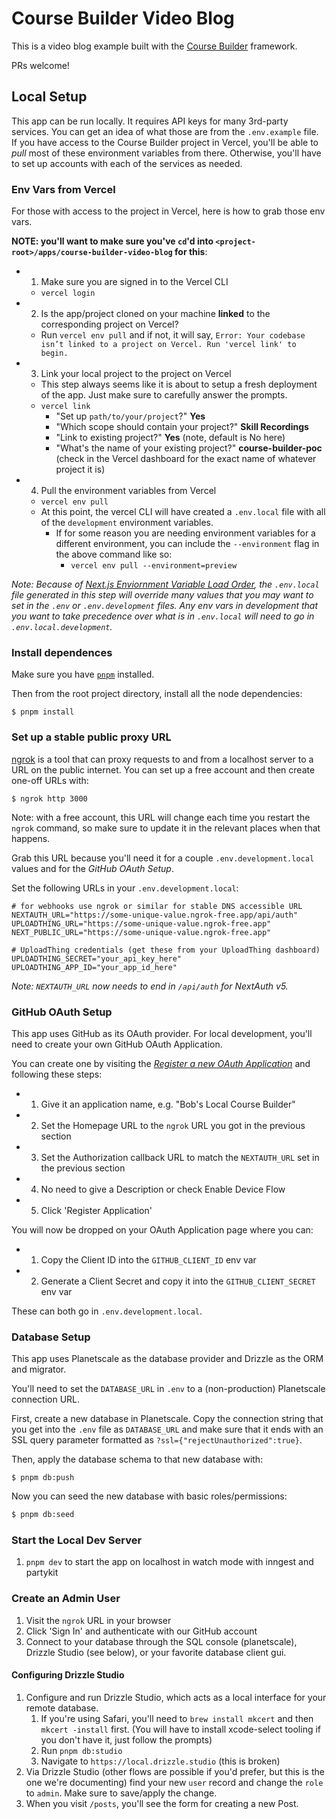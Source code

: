 # Course Builder Video Blog

This is a video blog example built with the
[Course Builder](https://github.com/badass-courses/course-builder) framework.

PRs welcome!

## Local Setup

This app can be run locally. It requires API keys for many 3rd-party services.
You can get an idea of what those are from the `.env.example` file. If you have
access to the Course Builder project in Vercel, you'll be able to _pull_ most of
these environment variables from there. Otherwise, you'll have to set up
accounts with each of the services as needed.

### Env Vars from Vercel

For those with access to the project in Vercel, here is how to grab those env
vars.

**NOTE: you'll want to make sure you've `cd`'d into
`<project-root>/apps/course-builder-video-blog` for this**:

- 1. Make sure you are signed in to the Vercel CLI
  - `vercel login`
- 2. Is the app/project cloned on your machine **linked** to the corresponding
     project on Vercel?
  - Run `vercel env pull` and if not, it will say,
    `Error: Your codebase isn’t linked to a project on Vercel. Run 'vercel link' to begin.`
- 3. Link your local project to the project on Vercel
  - This step always seems like it is about to setup a fresh deployment of the
    app. Just make sure to carefully answer the prompts.
  - `vercel link`
    - "Set up `path/to/your/project`?" **Yes**
    - "Which scope should contain your project?" **Skill Recordings**
    - "Link to existing project?" **Yes** (note, default is No here)
    - "What's the name of your existing project?" **course-builder-poc** (check
      in the Vercel dashboard for the exact name of whatever project it is)
- 4. Pull the environment variables from Vercel
  - `vercel env pull`
  - At this point, the vercel CLI will have created a `.env.local` file with all
    of the `development` environment variables.
    - If for some reason you are needing environment variables for a different
      environment, you can include the `--environment` flag in the above command
      like so:
      - `vercel env pull --environment=preview`

_Note: Because of
[Next.js Enviornment Variable Load Order](https://nextjs.org/docs/pages/building-your-application/configuring/environment-variables#environment-variable-load-order),
the `.env.local` file generated in this step will override many values that you
may want to set in the `.env` or `.env.development` files. Any env vars in
development that you want to take precedence over what is in `.env.local` will
need to go in `.env.local.development`._

### Install dependences

Make sure you have [`pnpm`](https://pnpm.io/) installed.

Then from the root project directory, install all the node dependencies:

```
$ pnpm install
```

### Set up a stable public proxy URL

[ngrok](https://ngrok.com/) is a tool that can proxy requests to and from a
localhost server to a URL on the public internet. You can set up a free account
and then create one-off URLs with:

```
$ ngrok http 3000
```

Note: with a free account, this URL will change each time you restart the
`ngrok` command, so make sure to update it in the relevant places when that
happens.

Grab this URL because you'll need it for a couple `.env.development.local`
values and for the _GitHub OAuth Setup_.

Set the following URLs in your `.env.development.local`:

```
# for webhooks use ngrok or similar for stable DNS accessible URL
NEXTAUTH_URL="https://some-unique-value.ngrok-free.app/api/auth"
UPLOADTHING_URL="https://some-unique-value.ngrok-free.app"
NEXT_PUBLIC_URL="https://some-unique-value.ngrok-free.app"

# UploadThing credentials (get these from your UploadThing dashboard)
UPLOADTHING_SECRET="your_api_key_here"
UPLOADTHING_APP_ID="your_app_id_here"
```

_Note: `NEXTAUTH_URL` now needs to end in `/api/auth` for NextAuth v5._

### GitHub OAuth Setup

This app uses GitHub as its OAuth provider. For local development, you'll need
to create your own GitHub OAuth Application.

You can create one by visiting the
[_Register a new OAuth Application_](https://github.com/settings/applications/new)
and following these steps:

- 1. Give it an application name, e.g. "Bob's Local Course Builder"
- 2. Set the Homepage URL to the `ngrok` URL you got in the previous section
- 3. Set the Authorization callback URL to match the `NEXTAUTH_URL` set in the
     previous section
- 4. No need to give a Description or check Enable Device Flow
- 5. Click 'Register Application'

You will now be dropped on your OAuth Application page where you can:

- 1. Copy the Client ID into the `GITHUB_CLIENT_ID` env var
- 2. Generate a Client Secret and copy it into the `GITHUB_CLIENT_SECRET` env
     var

These can both go in `.env.development.local`.

### Database Setup

This app uses Planetscale as the database provider and Drizzle as the ORM and
migrator.

You'll need to set the `DATABASE_URL` in `.env` to a (non-production)
Planetscale connection URL.

First, create a new database in Planetscale. Copy the connection string that you
get into the `.env` file as `DATABASE_URL` and make sure that it ends with an
SSL query parameter formatted as `?ssl={"rejectUnauthorized":true}`.

Then, apply the database schema to that new database with:

```
$ pnpm db:push
```

Now you can seed the new database with basic roles/permissions:

```bash
$ pnpm db:seed
```

### Start the Local Dev Server

1. `pnpm dev` to start the app on localhost in watch mode with inngest and
   partykit

### Create an Admin User

1. Visit the `ngrok` URL in your browser
2. Click 'Sign In' and authenticate with our GitHub account
3. Connect to your database through the SQL console (planetscale), Drizzle
   Studio (see below), or your favorite database client gui.

#### Configuring Drizzle Studio

1. Configure and run Drizzle Studio, which acts as a local interface for your
   remote database.
   1. If you're using Safari, you'll need to `brew install mkcert` and then
      `mkcert -install` first. (You will have to install xcode-select tooling if
      you don't have it, just follow the prompts)
   2. Run `pnpm db:studio`
   3. Navigate to `https://local.drizzle.studio` (this is broken)
2. Via Drizzle Studio (other flows are possible if you'd prefer, but this is the
   one we're documenting) find your new `user` record and change the `role` to
   `admin`. Make sure to save/apply the change.
3. When you visit `/posts`, you'll see the form for creating a new Post.
